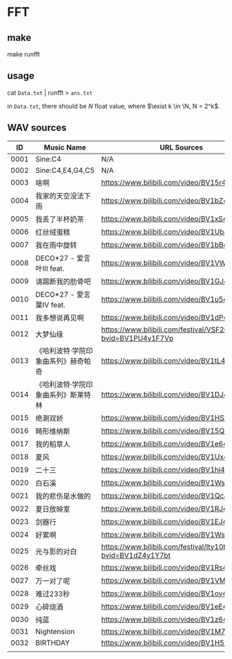 # FFT

## make
make runfft

## usage

cat `Data.txt` | runfft > `ans.txt`

in `Data.txt`, there should be $N$ float value, where $\exist k \in \N, N = 2^k$.

## WAV sources

| ID   | Music Name                          | URL Sources                                                  |
| ---- | ----------------------------------- | ------------------------------------------------------------ |
| 0001 | Sine:C4                             | N/A                                                          |
| 0002 | Sine:C4,E4,G4,C5                    | N/A                                                          |
| 0003 | 啥啊                                | https://www.bilibili.com/video/BV15r4y1E72p/                 |
| 0004 | 我家的天空没法下雨                  | https://www.bilibili.com/video/BV1bZ4y1U7ah/                 |
| 0005 | 我丢了半杯奶茶                      | https://www.bilibili.com/video/BV1xS4y1G7az/                 |
| 0006 | 红丝绒蛋糕                          | https://www.bilibili.com/video/BV1Ub4y1q7Cv/                 |
| 0007 | 我在雨中旋转                        | https://www.bilibili.com/video/BV1bB4y1c7X4/                 |
| 0008 | DECO*27 - 爱言叶Ⅲ feat.             | https://www.bilibili.com/video/BV1VW41127aW/                 |
| 0009 | 请踢断我的肋骨吧                    | https://www.bilibili.com/video/BV1GJ411J7wG/                 |
| 0010 | DECO*27 - 愛言葉Ⅳ feat.             | https://www.bilibili.com/video/BV1u54y1f7mY/                 |
| 0011 | 我多想说再见啊                      | https://www.bilibili.com/video/BV1dP4y1T7TU/                 |
| 0012 | 大梦仙缘                            | https://www.bilibili.com/festival/VSF2022live?bvid=BV1PU4y1F7Vp |
| 0013 | 《哈利波特·学院印象曲系列》赫奇帕奇 | https://www.bilibili.com/video/BV1tL4y1Y7iF/                 |
| 0014 | 《哈利波特·学院印象曲系列》斯莱特林 | https://www.bilibili.com/video/BV1DJ411w7Qw/                 |
| 0015 | 绝涮双娇                            | https://www.bilibili.com/video/BV1HS4y1y7nL/                 |
| 0016 | 畸形维纳斯                          | https://www.bilibili.com/video/BV15Q4y1m7uq/                 |
| 0017 | 我的稻草人                          | https://www.bilibili.com/video/BV1e64y1s7Cg/                 |
| 0018 | 夏风                                | https://www.bilibili.com/video/BV1Ux411F7Nh/                 |
| 0019 | 二十三                              | https://www.bilibili.com/video/BV1hi4y1j7e2/                 |
| 0020 | 白石溪                              | https://www.bilibili.com/video/BV1Ws411X7BJ/                 |
| 0021 | 我的悲伤是水做的                    | https://www.bilibili.com/video/BV1Qc411h7Ys/                 |
| 0022 | 夏日放映室                          | https://www.bilibili.com/video/BV1RJ411x7uQ/                 |
| 0023 | 剑器行                              | https://www.bilibili.com/video/BV1EJ411k7gu/                 |
| 0024 | 好累啊                              | https://www.bilibili.com/video/BV1Ws41137Yk/                 |
| 0025 | 光与影的对白                        | https://www.bilibili.com/festival/lty10th?bvid=BV1dZ4y1Y7bt  |
| 0026 | 牵丝戏                              | https://www.bilibili.com/video/BV1Rs411D79b/                 |
| 0027 | 万一对了呢                          | https://www.bilibili.com/video/BV1VM4y1w7r1/                 |
| 0028 | 难过233秒                           | https://www.bilibili.com/video/BV1oy4y1M7zi/                 |
| 0029 | 心碎烧酒                            | https://www.bilibili.com/video/BV1eE411K7iw/                 |
| 0030 | 纯蓝                                | https://www.bilibili.com/video/BV1z64y1b7H4/                 |
| 0031 | Nightension                         | https://www.bilibili.com/video/BV1M741187C5/                 |
| 0032 | BIRTHDAY                            | https://www.bilibili.com/video/BV1H5411j71c/                 |
|      |                                     |                                                              |

